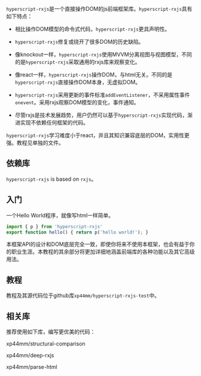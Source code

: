 `hyperscript-rxjs`是一个直接操作DOM的js前端框架库。`hyperscript-rxjs`具有如下特点：

* 相比操作DOM模型的命令式代码，`hyperscript-rxjs`更具声明性。

* `hyperscript-rxjs`修复或绕开了很多DOM的历史缺陷。

* 像knockout一样，`hyperscript-rxjs`使用MVVM分离视图与视图模型，不同的是`hyperscript-rxjs`采取通用的rxjs库来观察变化。

* 像react一样，`hyperscript-rxjs`操作DOM，与html无关。不同的是`hyperscript-rxjs`直接操作DOM本身，无虚拟DOM。

* `hyperscript-rxjs`采用更新的事件标准`addEventListener`，不采用属性事件`onevent`。采用rxjs观察DOM模型的变化，事件通知。

* 尽管rxjs是技术发展趋势，用户仍然可以基于`hyperscript-rxjs`实现代码，渐进实现不依赖任何框架的代码。

`hyperscript-rxjs`学习难度小于react，并且其知识兼容底层的DOM，实用性更强。教程见单独的文件。

## 依赖库

`hyperscript-rxjs` is based on `rxjs`。

## 入门

一个Hello World程序，就像写html一样简单。

```js
import { p } from 'hyperscript-rxjs'
export function hello() { return p('hello world!'); }
```

本框架API的设计和DOM底层完全一致，即使你将来不使用本框架，也会有益于你的职业生涯。本教程的其余部分将更加详细地涵盖前端库的各种功能以及其它高级用法。

## 教程

教程及其源代码位于github库`xp44mm/hyperscript-rxjs-test`中。

## 相关库

推荐使用如下库，编写更优美的代码：

xp44mm/structural-comparison

xp44mm/deep-rxjs

xp44mm/parse-html

